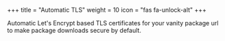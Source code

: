 +++
title = "Automatic TLS"
weight = 10
icon = "fas fa-unlock-alt"
+++

Automatic Let's Encrypt based TLS certificates for your vanity package url to make package downloads secure by default.
